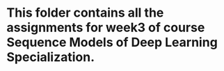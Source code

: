 # This folder contains all the assignments for week3 of course Sequence Models of Deep Learning Specialization.
